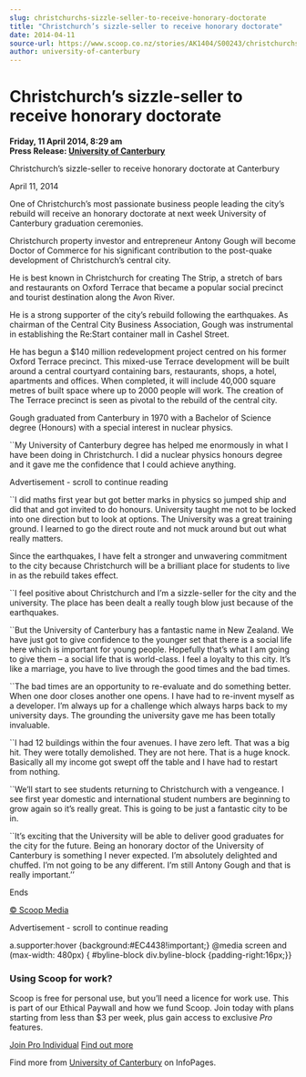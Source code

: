 ```yaml
---
slug: christchurchs-sizzle-seller-to-receive-honorary-doctorate
title: "Christchurch’s sizzle-seller to receive honorary doctorate"
date: 2014-04-11
source-url: https://www.scoop.co.nz/stories/AK1404/S00243/christchurchs-sizzle-seller-to-receive-honorary-doctorate.htm
author: university-of-canterbury
---
```

Christchurch’s sizzle-seller to receive honorary doctorate
==========================================================

**Friday, 11 April 2014, 8:29 am**  
**Press Release: [University of Canterbury](https://info.scoop.co.nz/University_of_Canterbury)**

Christchurch’s sizzle-seller to receive honorary doctorate at Canterbury  

April 11, 2014

  
One of Christchurch’s most passionate business people leading the city’s rebuild will receive an honorary doctorate at next week University of Canterbury graduation ceremonies.

Christchurch property investor and entrepreneur Antony Gough will become Doctor of Commerce for his significant contribution to the post-quake development of Christchurch’s central city.

He is best known in Christchurch for creating The Strip, a stretch of bars and restaurants on Oxford Terrace that became a popular social precinct and tourist destination along the Avon River.

He is a strong supporter of the city’s rebuild following the earthquakes. As chairman of the Central City Business Association, Gough was instrumental in establishing the Re:Start container mall in Cashel Street.

He has begun a $140 million redevelopment project centred on his former Oxford Terrace precinct. This mixed-use Terrace development will be built around a central courtyard containing bars, restaurants, shops, a hotel, apartments and offices. When completed, it will include 40,000 square metres of built space where up to 2000 people will work. The creation of The Terrace precinct is seen as pivotal to the rebuild of the central city.

Gough graduated from Canterbury in 1970 with a Bachelor of Science degree (Honours) with a special interest in nuclear physics.

\`\`My University of Canterbury degree has helped me enormously in what I have been doing in Christchurch. I did a nuclear physics honours degree and it gave me the confidence that I could achieve anything.

Advertisement - scroll to continue reading





\`\`I did maths first year but got better marks in physics so jumped ship and did that and got invited to do honours. University taught me not to be locked into one direction but to look at options. The University was a great training ground. I learned to go the direct route and not muck around but out what really matters.

Since the earthquakes, I have felt a stronger and unwavering commitment to the city because Christchurch will be a brilliant place for students to live in as the rebuild takes effect.

\`\`I feel positive about Christchurch and I’m a sizzle-seller for the city and the university. The place has been dealt a really tough blow just because of the earthquakes.

\`\`But the University of Canterbury has a fantastic name in New Zealand. We have just got to give confidence to the younger set that there is a social life here which is important for young people. Hopefully that’s what I am going to give them – a social life that is world-class. I feel a loyalty to this city. It’s like a marriage, you have to live through the good times and the bad times.

\`\`The bad times are an opportunity to re-evaluate and do something better. When one door closes another one opens. I have had to re-invent myself as a developer. I’m always up for a challenge which always harps back to my university days. The grounding the university gave me has been totally invaluable.

\`\`I had 12 buildings within the four avenues. I have zero left. That was a big hit. They were totally demolished. They are not here. That is a huge knock. Basically all my income got swept off the table and I have had to restart from nothing.

\`\`We’ll start to see students returning to Christchurch with a vengeance. I see first year domestic and international student numbers are beginning to grow again so it’s really great. This is going to be just a fantastic city to be in.

\`\`It’s exciting that the University will be able to deliver good graduates for the city for the future. Being an honorary doctor of the University of Canterbury is something I never expected. I’m absolutely delighted and chuffed. I’m not going to be any different. I’m still Antony Gough and that is really important.’’  

Ends

[© Scoop Media](http://www.scoop.co.nz/about/terms.html)  

Advertisement - scroll to continue reading



a.supporter:hover {background:#EC4438!important;} @media screen and (max-width: 480px) { #byline-block div.byline-block {padding-right:16px;}}

### Using Scoop for work?

Scoop is free for personal use, but you’ll need a licence for work use. This is part of our Ethical Paywall and how we fund Scoop. Join today with plans starting from less than $3 per week, plus gain access to exclusive _Pro_ features.  
  
[Join Pro Individual](https://pro.scoop.co.nz/Individual/?from=ProIn24) [Find out more](https://pro.scoop.co.nz/using-scoop-for-work/?from=ProIn24)

Find more from [University of Canterbury](https://info.scoop.co.nz/University_of_Canterbury) on InfoPages.
